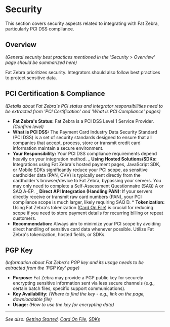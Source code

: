 # Security

This section covers security aspects related to integrating with Fat Zebra, particularly PCI DSS compliance.

## Overview

_(General security best practices mentioned in the 'Security > Overview' page should be summarized here)_

Fat Zebra prioritizes security. Integrators should also follow best practices to protect sensitive data.

## PCI Certification & Compliance

_(Details about Fat Zebra's PCI status and integrator responsibilities need to be extracted from 'PCI Certification' and 'What is PCI Compliance' pages)_

- **Fat Zebra's Status:** Fat Zebra is a PCI DSS Level 1 Service Provider. _(Confirm level)_
- **What is PCI DSS:** The Payment Card Industry Data Security Standard (PCI DSS) is a set of security standards designed to ensure that all companies that accept, process, store or transmit credit card information maintain a secure environment.
- **Your Responsibility:** Your PCI DSS compliance requirements depend heavily on your integration method.
  _ **Using Hosted Solutions/SDKs:** Integrations using Fat Zebra's hosted payment pages, JavaScript SDK, or Mobile SDKs significantly reduce your PCI scope, as sensitive cardholder data (PAN, CVV) is typically sent directly from the cardholder's browser/device to Fat Zebra, bypassing your servers.
  You may only need to complete a Self-Assessment Questionnaire (SAQ) A or SAQ A-EP.
  _ **Direct API Integration (Handling PAN):** If your servers directly receive or transmit raw card numbers (PAN), your PCI compliance scope is much larger, likely requiring SAQ D. \* **Tokenization:** Using Fat Zebra's tokenization ([Card On File](./card-on-file.md)) is crucial for reducing scope if you need to store payment details for recurring billing or repeat customers.
- **Recommendation:** Always aim to minimize your PCI scope by avoiding direct handling of sensitive card data whenever possible. Utilize Fat Zebra's tokenization, hosted fields, or SDKs.

## PGP Key

_(Information about Fat Zebra's PGP key and its usage needs to be extracted from the 'PGP Key' page)_

- **Purpose:** Fat Zebra may provide a PGP public key for securely encrypting sensitive information sent via less secure channels (e.g., certain batch files, specific support communications).
- **Key Availability:** _(Where to find the key - e.g., link on the page, downloadable file)_
- **Usage:** _(How to use the key for encrypting data)_

---

_See also: [Getting Started](./getting-started.md), [Card On File](./card-on-file.md), [SDKs](./sdk.md)_
